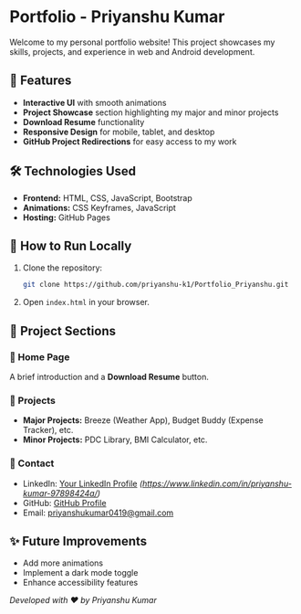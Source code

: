 # Portfolio - Priyanshu Kumar

Welcome to my personal portfolio website! This project showcases my skills, projects, and experience in web and Android development.
## 📌 Features

- **Interactive UI** with smooth animations
- **Project Showcase** section highlighting my major and minor projects
- **Download Resume** functionality
- **Responsive Design** for mobile, tablet, and desktop
- **GitHub Project Redirections** for easy access to my work

## 🛠️ Technologies Used

- **Frontend:** HTML, CSS, JavaScript, Bootstrap
- **Animations:** CSS Keyframes, JavaScript
- **Hosting:** GitHub Pages 

## 📜 How to Run Locally

1. Clone the repository:
   ```bash
   git clone https://github.com/priyanshu-k1/Portfolio_Priyanshu.git
   ```
2. Open `index.html` in your browser.

## 📌 Project Sections

### 🔹 Home Page

A brief introduction and a **Download Resume** button.

### 🔹 Projects

- **Major Projects:** Breeze (Weather App), Budget Buddy (Expense Tracker), etc.
- **Minor Projects:** PDC Library, BMI Calculator, etc.

### 🔹 Contact

- LinkedIn: [Your LinkedIn Profile](#) *(https://www.linkedin.com/in/priyanshu-kumar-97898424a/)*
- GitHub: [GitHub Profile](https://github.com/priyanshu-k1)
- Email: [priyanshukumar0419@gmail.com](mailto\:priyanshukumar0419@gmail.com)

## ✨ Future Improvements

- Add more animations
- Implement a dark mode toggle
- Enhance accessibility features

*Developed with ❤️ by Priyanshu Kumar*

